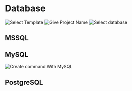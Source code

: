 # Database

![Select Template](https://user-images.githubusercontent.com/92291258/147340536-cbad4b15-bd94-461e-8647-5f6cdc8ad1db.PNG)
![Give Project Name](https://user-images.githubusercontent.com/92291258/147340550-c0aee501-920d-44b8-b835-97de73c246c1.PNG)
![Select database](https://user-images.githubusercontent.com/92291258/147340568-1095b98d-aa45-4742-86f4-d777f900cbac.PNG)

## MSSQL
## MySQL
![Create command With MySQL](https://user-images.githubusercontent.com/92291258/147340240-86849092-f585-4266-80e5-3ada133cb3a0.png)

## PostgreSQL
